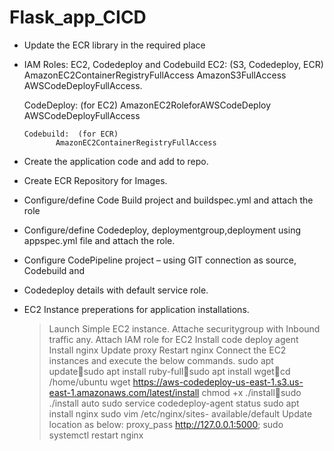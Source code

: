 # Flask_app_CICD

- Update the ECR library in the required place
- IAM Roles: EC2, Codedeploy and Codebuild
    EC2: (S3, Codedeploy, ECR)        
            AmazonEC2ContainerRegistryFullAccess
            AmazonS3FullAccess 
            AWSCodeDeployFullAccess.

     CodeDeploy: (for EC2)
             AmazonEC2RoleforAWSCodeDeploy
             AWSCodeDeployFullAccess

      Codebuild:  (for ECR)
             AmazonEC2ContainerRegistryFullAccess
  
-   Create the application code and add to repo.
-   Create ECR Repository for Images.
-   Configure/define Code Build project and  buildspec.yml and attach the role
-   Configure/define Codedeploy, deploymentgroup,deployment using appspec.yml file and attach the role.
-   Configure CodePipeline project – using GIT connection as source, Codebuild and             
-   Codedeploy details with default service role.
-   EC2 Instance preperations for application installations.
    > Launch Simple EC2 instance.
    > Attache securitygroup with Inbound traffic any.
    > Attach IAM role for EC2
    > Install code deploy agent
    > Install nginx
    > Update proxy
    > Restart nginx
    > Connect the EC2 instances and execute the below commands.
       sudo apt updatesudo apt install ruby-fullsudo apt install wgetcd /home/ubuntu
       wget https://aws-codedeploy-us-east-1.s3.us-east-1.amazonaws.com/latest/install
       chmod +x ./installsudo ./install auto
       sudo service codedeploy-agent status
       sudo apt install nginx
       sudo vim /etc/nginx/sites- available/default
       Update location as below:
            proxy_pass http://127.0.0.1:5000; 
       sudo systemctl restart nginx





